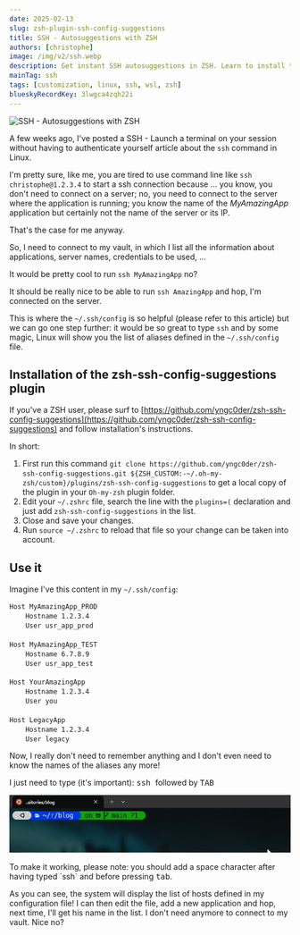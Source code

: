 ```yaml
---
date: 2025-02-13
slug: zsh-plugin-ssh-config-suggestions
title: SSH - Autosuggestions with ZSH
authors: [christophe]
image: /img/v2/ssh.webp
description: Get instant SSH autosuggestions in ZSH. Learn to install the zsh-ssh-config-suggestions plugin and display all your ~/.ssh/config aliases with a simple TAB press.
mainTag: ssh
tags: [customization, linux, ssh, wsl, zsh]
blueskyRecordKey: 3lwgca4zqh22i
---
```

![SSH - Autosuggestions with ZSH](/img/v2/ssh.webp)

A few weeks ago, I've posted a <Link to="/blog/linux-ssh-scp#using-the-config-file">SSH - Launch a terminal on your session without having to authenticate yourself</Link> article about the `ssh` command in Linux.

I'm pretty sure, like me, you are tired to use command line like `ssh christophe@1.2.3.4` to start a ssh connection because ... you know, you don't need to connect on a server; no, you need to connect to the server where the application is running; you know the name of the *MyAmazingApp* application but certainly not the name of the server or its IP.

That's the case for me anyway.

So, I need to connect to my vault, in which I list all the information about applications, server names, credentials to be used, ...

It would be pretty cool to run `ssh MyAmazingApp` no?

<!-- truncate -->

It should be really nice to be able to run `ssh AmazingApp` and hop, I'm connected on the server.

This is where the `~/.ssh/config` is so helpful (please refer to this <Link to="/blog/linux-ssh-scp#using-the-config-file">article</Link>) but we can go one step further: it would be so great to type `ssh` and by some magic, Linux will show you the list of aliases defined in the `~/.ssh/config` file.

## Installation of the zsh-ssh-config-suggestions plugin

If you've a ZSH user, please surf to [https://github.com/yngc0der/zsh-ssh-config-suggestions](https://github.com/yngc0der/zsh-ssh-config-suggestions) and follow installation's instructions.

In short:

1. First run this command `git clone https://github.com/yngc0der/zsh-ssh-config-suggestions.git ${ZSH_CUSTOM:-~/.oh-my-zsh/custom}/plugins/zsh-ssh-config-suggestions` to get a local copy of the plugin in your `Oh-my-zsh` plugin folder.
2. Edit your `~/.zshrc` file, search the line with the `plugins=(` declaration and just add `zsh-ssh-config-suggestions` in the list.
3. Close and save your changes.
4. Run `source ~/.zshrc` to reload that file so your change can be taken into account.

## Use it

Imagine I've this content in my `~/.ssh/config`:

<Snippet filename="~/.ssh/config">

```bash
Host MyAmazingApp_PROD
    Hostname 1.2.3.4
    User usr_app_prod

Host MyAmazingApp_TEST
    Hostname 6.7.8.9
    User usr_app_test

Host YourAmazingApp
    Hostname 1.2.3.4
    User you

Host LegacyApp
    Hostname 1.2.3.4
    User legacy
```

</Snippet>

Now, I really don't need to remember anything and I don't even need to know the names of the aliases any more!

I just need to type (it's important): <kbd>ssh </kbd> followed by <kbd>TAB</kbd>

![Using ssh-config-suggestions](./images/zsh-plugin-ssh-config-suggestions.gif)

<AlertBox variant="highlyImportant" title="You should add a space character after `ssh`">
To make it working, please note: you should add a space character after having typed `ssh` and before pressing <kbd>tab</kbd>.
</AlertBox>

As you can see, the system will display the list of hosts defined in my configuration file! I can then edit the file, add a new application and hop, next time, I'll get his name in the list. I don't need anymore to connect to my vault. Nice no?
